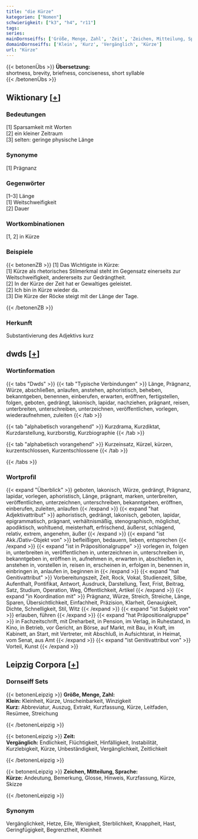 ```yaml
---
title: "die Kürze"
kategorien: ["Nomen"]
schwierigkeit: ["k3", "h4", "r11"]
tags:
series:
mainDornseiffs: ['Größe, Menge, Zahl', 'Zeit', 'Zeichen, Mitteilung, Sprache']
domainDornseiffs: ['Klein', 'Kurz', 'Vergänglich', 'Kürze']
url: "Kürze"
---
```


{{< betonenÜbs >}}
**Übersetzung:**  
shortness, brevity, briefness, conciseness, short syllable  
{{< /betonenÜbs >}}

## Wiktionary [[+](https://de.wiktionary.org/wiki/Kürze)]

### Bedeutungen
[1] Sparsamkeit mit Worten  
[2] ein kleiner Zeitraum  
[3] selten: geringe physische Länge  

### Synonyme
[1] Prägnanz  

### Gegenwörter
[1–3] Länge  
[1] Weitschweifigkeit  
[2] Dauer  

### Wortkombinationen
[1, 2] in Kürze  

### Beispiele
{{< betonenZB >}}
[1] Das Wichtigste in Kürze:  
[1] Kürze als rhetorisches Stilmerkmal steht im Gegensatz einerseits zur Weitschweifigkeit, andererseits zur Gedrängtheit.  
[2] In der Kürze der Zeit hat er Gewaltiges geleistet.  
[2] Ich bin in Kürze wieder da.  
[3] Die Kürze der Röcke steigt mit der Länge der Tage.  

{{< /betonenZB >}}
### Herkunft
Substantivierung des Adjektivs kurz  



## dwds [[+](https://www.dwds.de/wb/Kürze)]

### Wortinformation
{{< tabs "Dwds" >}}
{{< tab "Typische Verbindungen" >}}
Länge, Prägnanz, Würze, abschließen, anlaufen, anstehen, aphoristisch, beheben, bekanntgeben, benennen, einberufen, erwarten, eröffnen, fertigstellen, folgen, geboten, gedrängt, lakonisch, lapidar, nachziehen, prägnant, reisen, unterbreiten, unterschreiben, unterzeichnen, veröffentlichen, vorlegen, wiederaufnehmen, zuleiten
{{< /tab >}}

{{< tab "alphabetisch vorangehend" >}}
Kurzdrama, Kurzdiktat, Kurzdarstellung, kurzborstig, Kurzbiographie
{{< /tab >}}

{{< tab "alphabetisch vorangehend" >}}
Kurzeinsatz, Kürzel, kürzen, kurzentschlossen, Kurzentschlossene
{{< /tab >}}

{{< /tabs >}}

### Wortprofil
{{< expand "Überblick" >}} geboten, lakonisch, Würze, gedrängt, Prägnanz, lapidar, vorlegen, aphoristisch, Länge, prägnant, marken, unterbreiten, veröffentlichen, unterzeichnen, unterschreiben, bekanntgeben, eröffnen, einberufen, zuleiten, anlaufen {{< /expand >}}
{{< expand "hat Adjektivattribut" >}} aphoristisch, gedrängt, lakonisch, geboten, lapidar, epigrammatisch, prägnant, verhältnismäßig, stenographisch, möglichst, apodiktisch, wohltuend, meisterhaft, erfrischend, äußerst, schlagend, relativ, extrem, angenehm, äußer {{< /expand >}}
{{< expand "ist Akk./Dativ-Objekt von" >}} befleißigen, bedauern, lieben, entsprechen {{< /expand >}}
{{< expand "ist in Präpositionalgruppe" >}} vorlegen in, folgen in, unterbreiten in, veröffentlichen in, unterzeichnen in, unterschreiben in, bekanntgeben in, eröffnen in, aufnehmen in, erwarten in, abschließen in, anstehen in, vorstellen in, reisen in, erscheinen in, erfolgen in, benennen in, einbringen in, anlaufen in, beginnen in {{< /expand >}}
{{< expand "hat Genitivattribut" >}} Vorbereitungszeit, Zeit, Rock, Vokal, Studienzeit, Silbe, Aufenthalt, Pontifikat, Antwort, Ausdruck, Darstellung, Text, Frist, Beitrag, Satz, Studium, Operation, Weg, Öffentlichkeit, Artikel {{< /expand >}}
{{< expand "in Koordination mit" >}} Prägnanz, Würze, Streich, Streiche, Länge, Sparen, Übersichtlichkeit, Einfachheit, Präzision, Klarheit, Genauigkeit, Dichte, Schnelligkeit, Stil, Witz {{< /expand >}}
{{< expand "ist Subjekt von" >}} erlauben, führen {{< /expand >}}
{{< expand "hat Präpositionalgruppe" >}} in Fachzeitschrift, mit Dreharbeit, in Pension, im Verlag, in Ruhestand, in Kino, in Betrieb, vor Gericht, an Börse, auf Markt, mit Bau, in Kraft, im Kabinett, an Start, mit Vertreter, mit Abschluß, in Aufsichtsrat, in Heimat, vom Senat, aus Amt {{< /expand >}}
{{< expand "ist Genitivattribut von" >}} Vorteil, Kunst {{< /expand >}}

## Leipzig Corpora [[+](https://corpora.uni-leipzig.de/en/res?word=Kürze&corpusId=deu_newscrawl-public_2018)]

### Dornseiff Sets
{{< betonenLeipzig >}}
**Größe, Menge, Zahl:**  
**Klein:** Kleinheit, Kürze, Unscheinbarkeit, Winzigkeit  
**Kurz:** Abbreviatur, Auszug, Extrakt, Kurzfassung, Kürze, Leitfaden, Resümee, Streichung  

{{< /betonenLeipzig >}}


{{< betonenLeipzig >}}
**Zeit:**  
**Vergänglich:** Endlichkeit, Flüchtigkeit, Hinfälligkeit, Instabilität, Kurzlebigkeit, Kürze, Unbeständigkeit, Vergänglichkeit, Zeitlichkeit  

{{< /betonenLeipzig >}}


{{< betonenLeipzig >}}
**Zeichen, Mitteilung, Sprache:**  
**Kürze:** Andeutung, Bemerkung, Glosse, Hinweis, Kurzfassung, Kürze, Skizze  

{{< /betonenLeipzig >}}

### Synonym
Vergänglichkeit, Hetze, Eile, Wenigkeit, Sterblichkeit, Knappheit, Hast, Geringfügigkeit, Begrenztheit, Kleinheit

